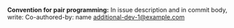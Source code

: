 
**Convention for pair programming:**
In issue description and in commit body, write:
Co-authored-by: name <additional-dev-1@example.com>
